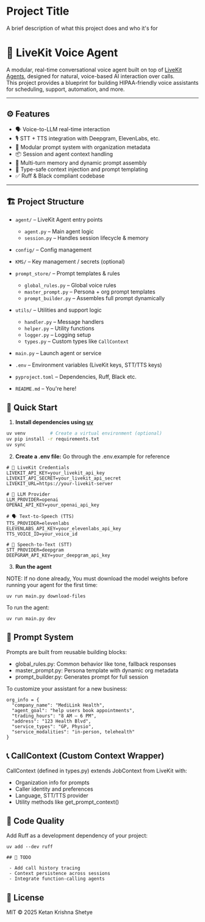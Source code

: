 
# Project Title

A brief description of what this project does and who it's for

# 🧠 LiveKit Voice Agent

A modular, real-time conversational voice agent built on top of [LiveKit Agents](https://docs.livekit.io/agents/), designed for natural, voice-based AI interaction over calls.  
This project provides a blueprint for building HIPAA-friendly voice assistants for scheduling, support, automation, and more.

---

## ⚙️ Features

- 🗣️ Voice-to-LLM real-time interaction  
- 🎙️ STT + TTS integration with Deepgram, ElevenLabs, etc.  
- 🧩 Modular prompt system with organization metadata  
- 📦 Session and agent context handling  
- 🧠 Multi-turn memory and dynamic prompt assembly  
- 🧾 Type-safe context injection and prompt templating  
- ✅ Ruff & Black compliant codebase  

---

## 🏗️ Project Structure

- `agent/` – LiveKit Agent entry points  
  - `agent.py` – Main agent logic  
  - `session.py` – Handles session lifecycle & memory  

- `config/` – Config management

- `KMS/` – Key management / secrets (optional)

- `prompt_store/` – Prompt templates & rules  
  - `global_rules.py` – Global voice rules  
  - `master_prompt.py` – Persona + org prompt templates  
  - `prompt_builder.py` – Assembles full prompt dynamically  

- `utils/` – Utilities and support logic  
  - `handler.py` – Message handlers  
  - `helper.py` – Utility functions  
  - `logger.py` – Logging setup  
  - `types.py` – Custom types like `CallContext`  

- `main.py` – Launch agent or service  
- `.env` – Environment variables (LiveKit keys, STT/TTS keys)  
- `pyproject.toml` – Dependencies, Ruff, Black etc.  
- `README.md` – You're here!

## 🚀 Quick Start

1. **Install dependencies using [uv](https://github.com/astral-sh/uv)**

```bash
uv venv         # Create a virtual environment (optional)
uv pip install -r requirements.txt
uv sync
```

2. **Create a .env file:**
Go through the .env.example for reference
```
# 🔐 LiveKit Credentials
LIVEKIT_API_KEY=your_livekit_api_key
LIVEKIT_API_SECRET=your_livekit_api_secret
LIVEKIT_URL=https://your-livekit-server

# 🤖 LLM Provider
LLM_PROVIDER=openai
OPENAI_API_KEY=your_openai_api_key

# 🗣️ Text-to-Speech (TTS)
TTS_PROVIDER=elevenlabs
ELEVENLABS_API_KEY=your_elevenlabs_api_key
TTS_VOICE_ID=your_voice_id

# 🎤 Speech-to-Text (STT)
STT_PROVIDER=deepgram
DEEPGRAM_API_KEY=your_deepgram_api_key

```

3. **Run the agent**

NOTE: If no done already, You must download the model weights before running your agent for the first time:
```
uv run main.py download-files
```
To run the agent:
```
uv run main.py dev
```

## 🧠 Prompt System
Prompts are built from reusable building blocks:

- global_rules.py: Common behavior like tone, fallback responses
- master_prompt.py: Persona template with dynamic org metadata
- prompt_builder.py: Generates prompt for full session

To customize your assistant for a new business:
```
org_info = {
  "company_name": "MediLink Health",
  "agent_goal": "help users book appointments",
  "trading_hours": "8 AM – 6 PM",
  "address": "123 Health Blvd",
  "service_types": "GP, Physio",
  "service_modalities": "in-person, telehealth"
}
```

## 📞 CallContext (Custom Context Wrapper)
CallContext (defined in types.py) extends JobContext from LiveKit with:

- Organization info for prompts
- Caller identity and preferences
- Language, STT/TTS provider
- Utility methods like get_prompt_context()

## 🧼 Code Quality
Add Ruff as a development dependency of your project:
```
uv add --dev ruff

## 📌 TODO

 - Add call history tracing
 - Context persistence across sessions
 - Integrate function-calling agents

```

## 📄 License

MIT © 2025 Ketan Krishna Shetye



